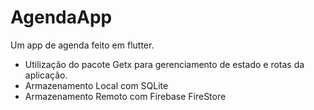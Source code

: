 # AgendaApp
Um app de agenda feito em flutter.

- Utilização do pacote Getx para gerenciamento de estado e rotas da aplicação.
- Armazenamento Local com SQLite
- Armazenamento Remoto com Firebase FireStore


